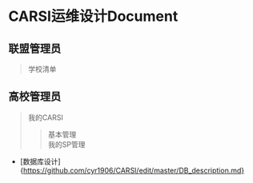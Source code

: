 CARSI运维设计Document
===
## 联盟管理员
> 学校清单<br>

## 高校管理员
> 我的CARSI<br>
>> 基本管理<br>
>> 我的SP管理

* [数据库设计]{https://github.com/cyr1906/CARSI/edit/master/DB_description.md}
